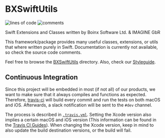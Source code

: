 # BXSwiftUtils
![lines of code](https://tokei.rs/b1/github/boinx/bxswiftutils?category=code) ![comments](https://tokei.rs/b1/github/boinx/bxswiftutils?category=comments)

Swift Extensions and Classes written by Boinx Software Ltd. & IMAGINE GbR

This framework/package provides many useful classes, extensions, or utils that where written purely in Swift. Documentation is currently not available, so check the source code comments.

Feel free to browse the [BXSwiftUtils](BXSwiftUtils) directory.
Also, check our [Styleguide](STYLEGUIDE.md).

## Continuous Integration
Since this project will be embedded in most (if not all) of our products, we want to make sure that it always compiles and functions as expected.
Therefore, [travis-ci](https://travis-ci.org/boinx/BXSwiftUtils) will build every commit and run the tests on both macOS and iOS.
Afterwards, a slack notification will be sent to the `#dev` channel.

The process is described in [ `.travis.yml`](.travis.yml).
Setting the Xcode version also implies a certain macOS and iOS version (This information can be found in the [Travis CI Guides](https://docs.travis-ci.com/user/reference/osx/#Xcode-version)).
When changing the Xcode version, keep in mind to also update the build destination versions, or the build will fail.
